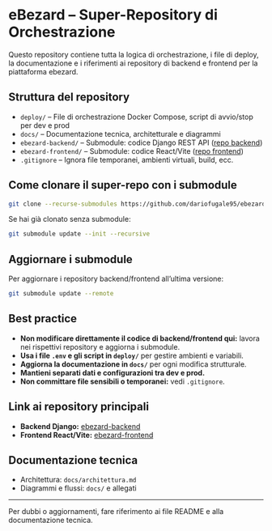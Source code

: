 # eBezard – Super-Repository di Orchestrazione

Questo repository contiene tutta la logica di orchestrazione, i file di deploy, la documentazione e i riferimenti ai repository di backend e frontend per la piattaforma ebezard.

## Struttura del repository

- `deploy/` – File di orchestrazione Docker Compose, script di avvio/stop per dev e prod
- `docs/` – Documentazione tecnica, architetturale e diagrammi
- `ebezard-backend/` – Submodule: codice Django REST API ([repo backend](https://github.com/dariofugale95/ebezard-backend))
- `ebezard-frontend/` – Submodule: codice React/Vite ([repo frontend](https://github.com/dariofugale95/ebezard-frontend))
- `.gitignore` – Ignora file temporanei, ambienti virtuali, build, ecc.

## Come clonare il super-repo con i submodule

```sh
git clone --recurse-submodules https://github.com/dariofugale95/ebezard.git
```
Se hai già clonato senza submodule:
```sh
git submodule update --init --recursive
```

## Aggiornare i submodule
Per aggiornare i repository backend/frontend all’ultima versione:
```sh
git submodule update --remote
```

## Best practice
- **Non modificare direttamente il codice di backend/frontend qui:** lavora nei rispettivi repository e aggiorna i submodule.
- **Usa i file `.env` e gli script in `deploy/`** per gestire ambienti e variabili.
- **Aggiorna la documentazione in `docs/`** per ogni modifica strutturale.
- **Mantieni separati dati e configurazioni tra dev e prod.**
- **Non committare file sensibili o temporanei:** vedi `.gitignore`.

## Link ai repository principali
- **Backend Django:** [ebezard-backend](https://github.com/dariofugale95/ebezard-backend)
- **Frontend React/Vite:** [ebezard-frontend](https://github.com/dariofugale95/ebezard-frontend)

## Documentazione tecnica
- Architettura: `docs/architettura.md`
- Diagrammi e flussi: `docs/` e allegati

---
Per dubbi o aggiornamenti, fare riferimento ai file README e alla documentazione tecnica.